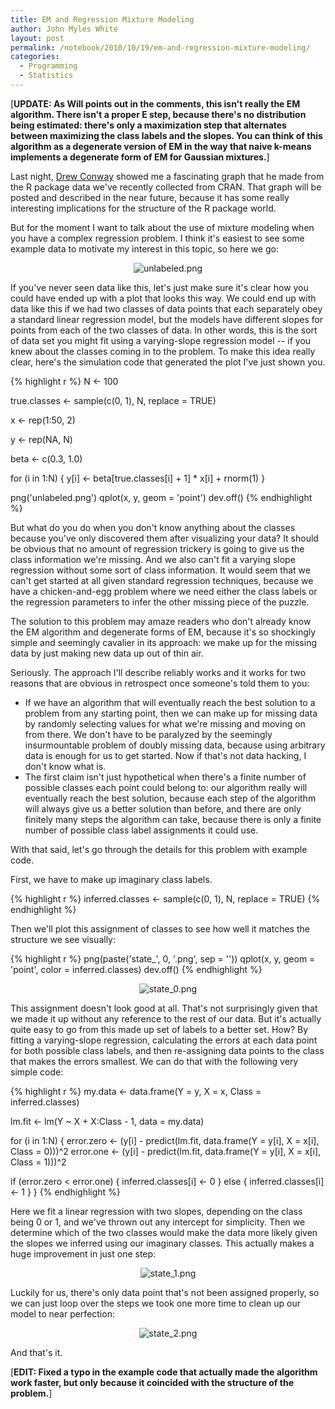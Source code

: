 ```yaml
---
title: EM and Regression Mixture Modeling
author: John Myles White
layout: post
permalink: /notebook/2010/10/19/em-and-regression-mixture-modeling/
categories:
  - Programming
  - Statistics
---
```


[**UPDATE: As Will points out in the comments, this isn't really the EM algorithm. There isn't a proper E step, because there's no distribution being estimated: there's only a maximization step that alternates between maximizing the class labels and the slopes. You can think of this algorithm as a degenerate version of EM in the way that naive k-means implements a degenerate form of EM for Gaussian mixtures.**]

Last night, [Drew Conway](http://www.drewconway.com/zia/) showed me a fascinating graph that he made from the R package data we've recently collected from CRAN. That graph will be posted and described in the near future, because it has some really interesting implications for the structure of the R package world.

But for the moment I want to talk about the use of mixture modeling when you have a complex regression problem. I think it's easiest to see some example data to motivate my interest in this topic, so here we go:

<center>
  <img src="http://www.johnmyleswhite.com/notebook/wp-content/uploads/2010/10/unlabeled.png" alt="unlabeled.png" />
</center>

If you've never seen data like this, let's just make sure it's clear how you could have ended up with a plot that looks this way. We could end up with data like this if we had two classes of data points that each separately obey a standard linear regression model, but the models have different slopes for points from each of the two classes of data. In other words, this is the sort of data set you might fit using a varying-slope regression model -- if you knew about the classes coming in to the problem. To make this idea really clear, here's the simulation code that generated the plot I've just shown you.

{% highlight r %}
N <- 100

true.classes <- sample(c(0, 1), N, replace = TRUE)

x <- rep(1:50, 2)

y <- rep(NA, N)

beta <- c(0.3, 1.0)

for (i in 1:N)
{
  y[i] <- beta[true.classes[i] + 1] * x[i] + rnorm(1)
}

png('unlabeled.png')
qplot(x, y, geom = 'point')
dev.off()
{% endhighlight %}

But what do you do when you don't know anything about the classes because you've only discovered them after visualizing your data? It should be obvious that no amount of regression trickery is going to give us the class information we're missing. And we also can't fit a varying slope regression without some sort of class information. It would seem that we can't get started at all given standard regression techniques, because we have a chicken-and-egg problem where we need either the class labels or the regression parameters to infer the other missing piece of the puzzle.

The solution to this problem may amaze readers who don't already know the EM algorithm and degenerate forms of EM, because it's so shockingly simple and seemingly cavalier in its approach: we make up for the missing data by just making new data up out of thin air.

Seriously. The approach I'll describe reliably works and it works for two reasons that are obvious in retrospect once someone's told them to you:

* If we have an algorithm that will eventually reach the best solution to a problem from any starting point, then we can make up for missing data by randomly selecting values for what we're missing and moving on from there. We don't have to be paralyzed by the seemingly insurmountable problem of doubly missing data, because using arbitrary data is enough for us to get started. Now if that's not data hacking, I don't know what is.
* The first claim isn't just hypothetical when there's a finite number of possible classes each point could belong to: our algorithm really will eventually reach the best solution, because each step of the algorithm will always give us a better solution than before, and there are only finitely many steps the algorithm can take, because there is only a finite number of possible class label assignments it could use.

With that said, let's go through the details for this problem with example code.

First, we have to make up imaginary class labels.

{% highlight r %}
inferred.classes <- sample(c(0, 1), N, replace = TRUE)
{% endhighlight %}

Then we'll plot this assignment of classes to see how well it matches the structure we see visually:

{% highlight r %}
png(paste('state_', 0, '.png', sep = ''))
qplot(x, y, geom = 'point', color = inferred.classes)
dev.off()
{% endhighlight %}

<center>
  <img src="http://www.johnmyleswhite.com/notebook/wp-content/uploads/2010/10/state_0.png" alt="state_0.png" />
</center>

This assignment doesn't look good at all. That's not surprisingly given that we made it up without any reference to the rest of our data. But it's actually quite easy to go from this made up set of labels to a better set. How? By fitting a varying-slope regression, calculating the errors at each data point for both possible class labels, and then re-assigning data points to the class that makes the errors smallest. We can do that with the following very simple code:

{% highlight r %}
my.data <- data.frame(Y = y, X = x, Class = inferred.classes)

lm.fit <- lm(Y ~ X + X:Class - 1, data = my.data)

for (i in 1:N)
{
  error.zero <- (y[i] - predict(lm.fit, data.frame(Y = y[i], X = x[i], Class = 0)))^2
  error.one <- (y[i] - predict(lm.fit, data.frame(Y = y[i], X = x[i], Class = 1)))^2

  if (error.zero < error.one)
  {
    inferred.classes[i] <- 0
  }
  else
  {
    inferred.classes[i] <- 1
  }
}
{% endhighlight %}

Here we fit a linear regression with two slopes, depending on the class being 0 or 1, and we've thrown out any intercept for simplicity. Then we determine which of the two classes would make the data more likely given the slopes we inferred using our imaginary classes. This actually makes a huge improvement in just one step:

<center>
  <img src="http://www.johnmyleswhite.com/notebook/wp-content/uploads/2010/10/state_1.png" alt="state_1.png" />
</center>

Luckily for us, there's only data point that's not been assigned properly, so we can just loop over the steps we took one more time to clean up our model to near perfection:

<center>
  <img src="http://www.johnmyleswhite.com/notebook/wp-content/uploads/2010/10/state_2.png" alt="state_2.png" />
</center>

And that's it.

[**EDIT: Fixed a typo in the example code that actually made the algorithm work faster, but only because it coincided with the structure of the problem.**]
